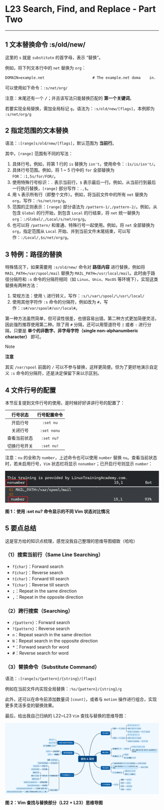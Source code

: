 # L23 Search, Find, and Replace - Part Two
---



## 1 文本替换命令 :s/old/new/

这里的 `s` 就是 `substitute` 的首字母，表示 “替换”。

例如，将下列文本行中的 `net` 替换为 `org`：

```markdown
DOMAIN=example.net                      # The example.net doma    in.
```

可以使用如下命令：`:s/net/org/`

注意：末尾还有一个 <kbd>/</kbd>；并且该写法只能替换匹配的 **第一个关键词**。

若要实现全局替换，需加全局标记 `g`，语法为：`:s/old/new/[flags]`，本例即为 `:s/net/org/g`



## 2 指定范围的文本替换

语法：`:[range]s/old/new/[flags]`，默认范围为 **当前行**。

其中，`[range]` 范围有不同的写法：

1. 具体行号。例如，将第 1 行的 `is` 替换为 `isn't`，使用命令：`:1s/is/isn't/`。
2. 具体行号范围。例如，将 1 ~ 5 行中的 `for` 全部替换为 `FOR`：`:1,5s/for/FOR/`。
3. 使用特殊行号标识：`.` 表示当前行，`$` 表示最后一行。例如，从当前行到最后一行执行替换，`[range]` 部分写作：`.,$`。
4. 用 `%` 表示所有行（即整个文件）。例如，将当前文件中的所有 `net` 替换为 `org`，写作：`:%s/net/org/g`。
5. 范围的正则表示：`[range]` 部分语法为 `/pattern-1/,/pattern-2/`。例如，从包含 `Global` 的行开始，到包含 `Local` 的行结束，将 `net` 统一替换为 `org`：`:/Global/,/Local/s/net/org/g`。
6. 也可以将 `/pattern/` 和普通、特殊行号一起使用。例如，将 `net` 全部替换为 `org`，指定范围从 `Local` 开始、并到当前文件末尾结束，可以写作：`:/Local/,$s/net/org/g`。



## 3 特例：路径的替换

特殊情况下，如果需要用 `:s/old/new/` 命令对 **路径内容** 进行替换，例如将 `MAIL_PATH=/var/spool/mail` 替换为 `MAIL_PATH=/usr/local/mail`。此时由于路径分隔符和 `:s` 命令的分隔符相同（如 `Linux`、`Unix`、`MacOS` 等环境下），实现这类替换有两种方法：

1. 常规方法：使用 `\` 进行转义，写作：`:s/\/var\/spool/\/usr\/local/`
2. 使用其他字符作 `:s` 命令的分隔符，例如改为 `#`，写作：`:s#/var/spool#/usr/local#`。

第一种方法虽然简单，但可读性很差，也很容易出错。第二种方式更加简便灵活，因此强烈推荐使用第二种。除了用 `#` 分隔，还可以用管道符号 `|` 或者 `:` 进行分隔，只要是 **单个的非数字、非字母字符（single non-alphanumberic character）** 即可。

> [!note]
>
> **注意**
>
> 其实 `/var/spool` 前面的 `/` 可以不参与替换，这样更简便。但为了更好地演示自定义 `:s` 命令的分隔符，还是决定保留下来以示区别。



## 4 文件行号的配置

本节反复提到文件行号的使用，是时候好好讲讲行号的配置了：

|   行号状态   | 行号配置命令 |
| :----------: | :----------: |
|   开启行号   |  `:set nu`   |
|   关闭行号   | `:set nonu`  |
| 查看当前状态 |  `:set nu?`  |
| 切换行号开关 |  `:set nu!`  |

注意：`nu` 的全称为 `number`，上述命令也可以使用 `number` 替换 `nu`。查看当前状态时，若未启用行号，`Vim` 状态栏将显示 `nonumber`；已开启行号则显示 `number`：

![](../assets/23-1.png)

**图 1：使用 :set nu? 命令显示的不同 Vim 状态对比情况**



## 5 要点总结

这是官方给的知识点梳理，感觉没我自己整理的思维导图细致（哈哈）

### （1）搜索当前行（Same Line Searching）

- `f{char}`：Forward search
- `F{char}`：Reverse search
- `t{char}`：Forward till search
- `T{char}`：Reverse till search
- <kbd>;</kbd>：Repeat in the same direction
- <kbd>,</kbd>：Repeat in the opposite direction



### （2）跨行搜索（Searching）

- `/{pattern}`：Forward search
- `?{pattern}`：Reverse search
- `n`：Repeat search in the same direction
- `N`：Repeat search in the opposite direction
- <kbd>\*</kbd>：Forward search for word
- <kbd>#</kbd>：Reverse search for word



### （3）替换命令（Substitute Command）

语法：`:[range]s/{pattern}/{string}/[flags]`

例如在当前文件内实现全局替换：`:%s/{pattern}/{string}/g`

此外，还可以在命令前添加数量词 `[count]`，或者与 `motion` 操作进行组合，实现更多灵活多变的替换效果。



最后，给出我自己归纳的 L22~L23 `Vim` 查找与替换的思维导图：

![](../assets/23-2.png)

**图 2：Vim 查找与替换部分（L22 + L23）思维导图**
